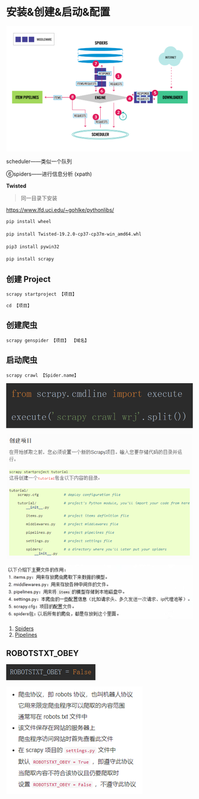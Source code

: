 # 安装&创建&启动&配置

![ee80abf8018ddee8d3a247ab536c56b9](安装&创建&启动&配置.assets/ee80abf8018ddee8d3a247ab536c56b9.png)

scheduler——类似一个队列

⑥spiders——进行信息分析 (xpath)

**Twisted**

> 同一目录下安装

<https://www.lfd.uci.edu/~gohlke/pythonlibs/>

```bash
pip install wheel

pip install Twisted-19.2.0-cp37-cp37m-win_amd64.whl

pip3 install pywin32

pip install scrapy
```

## 创建 Project

`scrapy startproject 【项目】`

`cd 【项目】`

## 创建爬虫

`scrapy genspider 【项目】 【域名】`

## 启动爬虫

`scrapy crawl 【Spider.name】`

![1562912408323](安装&创建&启动&配置.assets/1562912408323.png)

![1555830361803](安装&创建&启动&配置.assets/1555830361803.png)

![1557632746412](安装&创建&启动&配置.assets/1557632746412.png)

<ol>
    <li><a href='Spiders'>Spiders</a></li>
    <li><a href='Pipelines'>Pipelines</a></li>
</ol>

## ROBOTSTXT_OBEY

![1555842568000](安装&创建&启动&配置.assets/1555842568000.png)

![1555842553546](安装&创建&启动&配置.assets/1555842553546.png)

